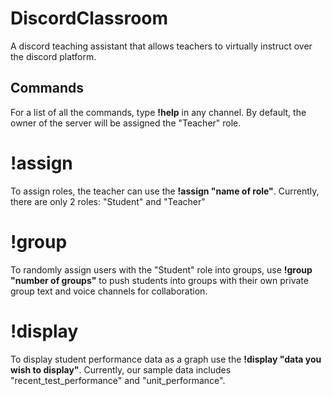 # DiscordClassroom
A discord teaching assistant that allows teachers to virtually instruct over the discord platform.

## Commands
For a list of all the commands, type **!help** in any channel. By default, the owner of the server will be assigned the "Teacher" role.

# !assign
To assign roles, the teacher can use the **!assign "name of role"**. Currently, there are only 2 roles: "Student" and "Teacher"
 
# !group
To randomly assign users with the "Student" role into groups, use **!group "number of groups"** to push students into groups with their own private group text and voice channels for collaboration. 

# !display
To display student performance data as a graph use the **!display "data you wish to display"**. Currently, our sample data includes "recent_test_performance" and "unit_performance".



 
 
 



